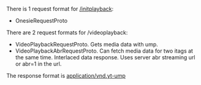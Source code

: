 There is 1 request format for [/initplayback](./initplayback.md):
- OnesieRequestProto

There are 2 request formats for /videoplayback:
- VideoPlaybackRequestProto. Gets media data with ump.
- VideoPlaybackAbrRequestProto. Can fetch media data for two itags at the same time. Interlaced data response. Uses server abr streaming url or abr=1 in the url.

The response format is [application/vnd.yt-ump](./ump.md)